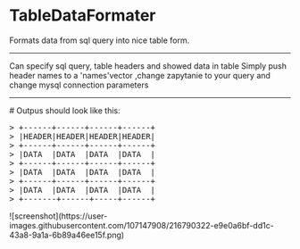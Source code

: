 # TableDataFormater
Formats data from sql query into nice table form.
<hr>
Can specify sql query, table headers and showed data in table
Simply push header names to a 'names'vector ,change zapytanie to your query and change mysql connection parameters
<hr>
# Outpus should look like this:
<pre>
> +------+------+------+------+</n>
> |HEADER|HEADER|HEADER|HEADER|</n>
> +------+------+------+------+</n>
> |DATA  |DATA  |DATA  |DATA  |</n>
> +------+------+------+------+</n>
> |DATA  |DATA  |DATA  |DATA  |</n>
> +------+------+------+------+</n>
> |DATA  |DATA  |DATA  |DATA  |</n>
> +-------+------+-----+------+</n>
</pre>
![screenshot](https://user-images.githubusercontent.com/107147908/216790322-e9e0a6bf-dd1c-43a8-9a1a-6b89a46ee15f.png)

